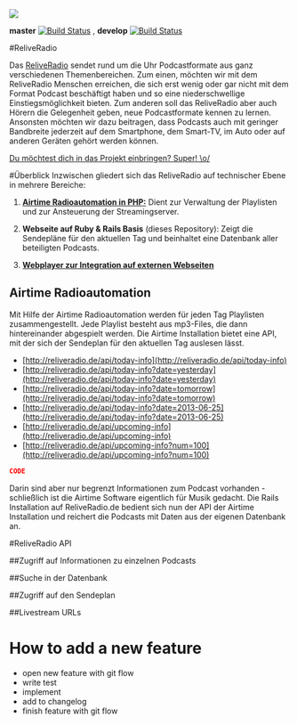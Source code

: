 <img src="https://raw.githubusercontent.com/ReliveRadio/reliveradio-ressources/master/github-navi/nav-system.png">

**master** [![Build Status](https://travis-ci.org/i42n/reliveradio-sendeplan-rails.png?branch=master)](https://travis-ci.org/i42n/reliveradio-sendeplan-rails)
, **develop** [![Build Status](https://travis-ci.org/i42n/reliveradio-sendeplan-rails.png?branch=develop)](https://travis-ci.org/i42n/reliveradio-sendeplan-rails) 

#ReliveRadio

Das [ReliveRadio](http://www.reliveradio.de) sendet rund um die Uhr Podcastformate aus ganz verschiedenen Themenbereichen. Zum einen, möchten wir mit dem ReliveRadio Menschen erreichen, die sich erst wenig oder gar nicht mit dem Format Podcast beschäftigt haben und so eine niederschwellige Einstiegsmöglichkeit bieten. Zum anderen soll das ReliveRadio aber auch Hörern die Gelegenheit geben, neue Podcastformate kennen zu lernen. Ansonsten möchten wir dazu beitragen, dass Podcasts auch mit geringer Bandbreite jederzeit auf dem Smartphone, dem Smart-TV, im Auto oder auf anderen Geräten gehört werden können.

[Du möchtest dich in das Projekt einbringen? Super! \o/](http://reliveradio.de/info/helfen)

#Überblick
Inzwischen gliedert sich das ReliveRadio auf technischer Ebene in mehrere Bereiche:

1. **[Airtime Radioautomation in PHP:](https://github.com/sourcefabric/Airtime)** Dient zur Verwaltung der Playlisten und zur Ansteuerung der Streamingserver.

2. **Webseite auf Ruby & Rails Basis** (dieses Repository): Zeigt die Sendepläne für den aktuellen Tag und beinhaltet eine Datenbank aller beteiligten Podcasts.

3. **[Webplayer zur Integration auf externen Webseiten](https://github.com/McCouman/ReLiveRadio-JsonP-about-Ajax)**

## Airtime Radioautomation
Mit Hilfe der Airtime Radioautomation werden für jeden Tag Playlisten zusammengestellt. Jede Playlist besteht aus mp3-Files, die dann hintereinander abgespielt werden. Die Airtime Installation bietet eine API, mit der sich der Sendeplan für den aktuellen Tag auslesen lässt.

* [http://reliveradio.de/api/today-info](http://reliveradio.de/api/today-info)
* [http://reliveradio.de/api/today-info?date=yesterday](http://reliveradio.de/api/today-info?date=yesterday)
* [http://reliveradio.de/api/today-info?date=tomorrow](http://reliveradio.de/api/today-info?date=tomorrow)
* [http://reliveradio.de/api/today-info?date=2013-06-25](http://reliveradio.de/api/today-info?date=2013-06-25)
* [http://reliveradio.de/api/upcoming-info](http://reliveradio.de/api/upcoming-info)
* [http://reliveradio.de/api/upcoming-info?num=100](http://reliveradio.de/api/upcoming-info?num=100)

```json
CODE
```

Darin sind aber nur begrenzt Informationen zum Podcast vorhanden - schließlich ist die Airtime Software eigentlich für Musik gedacht. Die Rails Installation auf ReliveRadio.de bedient sich nun der API der Airtime Installation und reichert die Podcasts mit Daten aus der eigenen Datenbank an.

#ReliveRadio API

##Zugriff auf Informationen zu einzelnen Podcasts

##Suche in der Datenbank

##Zugriff auf den Sendeplan

##Livestream URLs

# How to add a new feature

* open new feature with git flow
* write test
* implement
* add to changelog
* finish feature with git flow
